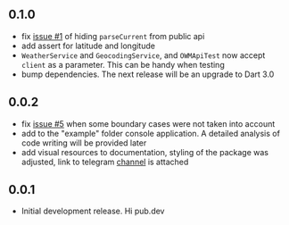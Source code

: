 
## 0.1.0

- fix [issue #1](https://github.com/PackRuble/weather_pack/issues/1) of hiding `parseCurrent` from public api
- add assert for latitude and longitude
- `WeatherService` and `GeocodingService`, and `OWMApiTest` now accept `client` as a parameter. This can be handy when testing
- bump dependencies. The next release will be an upgrade to Dart 3.0

## 0.0.2

* fix [issue #5](https://github.com/PackRuble/weather_pack/issues/5) when some boundary cases were not taken into account
* add to the "example" folder console application. A detailed analysis of code writing will be provided later
* add visual resources to documentation, styling of the package was adjusted, link to telegram [channel](https://t.me/+AkGV73kZi_Q1YTMy) is attached

## 0.0.1

* Initial development release. Hi pub.dev